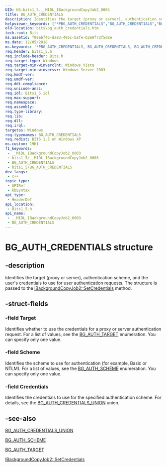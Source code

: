 ```yaml
---
UID: NS:bits1_5.__MIDL_IBackgroundCopyJob2_0003
title: BG_AUTH_CREDENTIALS
description: Identifies the target (proxy or server), authentication scheme, and the user's credentials to use for user authentication requests. The structure is passed to the IBackgroundCopyJob2::SetCredentials method.
helpviewer_keywords: ["*PBG_AUTH_CREDENTIALS","BG_AUTH_CREDENTIALS","BG_AUTH_CREDENTIALS structure [BITS]","_drz_bg_auth_credentials","bits.bg_auth_credentials","bits1_5/BG_AUTH_CREDENTIALS"]
old-location: bits\bg_auth_credentials.htm
tech.root: Bits
ms.assetid: f89ebf46-da83-495c-bafe-b2e0f72f5d8e
ms.date: 12/05/2018
ms.keywords: '*PBG_AUTH_CREDENTIALS, BG_AUTH_CREDENTIALS, BG_AUTH_CREDENTIALS structure [BITS], _drz_bg_auth_credentials, bits.bg_auth_credentials, bits1_5/BG_AUTH_CREDENTIALS'
req.header: bits1_5.h
req.include-header: Bits.h
req.target-type: Windows
req.target-min-winverclnt: Windows Vista
req.target-min-winversvr: Windows Server 2003
req.kmdf-ver: 
req.umdf-ver: 
req.ddi-compliance: 
req.unicode-ansi: 
req.idl: Bits1_5.idl
req.max-support: 
req.namespace: 
req.assembly: 
req.type-library: 
req.lib: 
req.dll: 
req.irql: 
targetos: Windows
req.typenames: BG_AUTH_CREDENTIALS
req.redist: BITS 1.5 on Windows XP
ms.custom: 19H1
f1_keywords:
 - __MIDL_IBackgroundCopyJob2_0003
 - bits1_5/__MIDL_IBackgroundCopyJob2_0003
 - BG_AUTH_CREDENTIALS
 - bits1_5/BG_AUTH_CREDENTIALS
dev_langs:
 - c++
topic_type:
 - APIRef
 - kbSyntax
api_type:
 - HeaderDef
api_location:
 - Bits1_5.h
api_name:
 - __MIDL_IBackgroundCopyJob2_0003
 - BG_AUTH_CREDENTIALS
---
```


# BG_AUTH_CREDENTIALS structure


## -description

Identifies the target (proxy or server), authentication scheme, and the user's credentials to use for user authentication requests. The structure is passed to the 
<a href="/windows/desktop/api/bits1_5/nf-bits1_5-ibackgroundcopyjob2-setcredentials">IBackgroundCopyJob2::SetCredentials</a> method.

## -struct-fields

### -field Target

Identifies whether to use the credentials for a proxy or server authentication request. For a list of values, see the 
<a href="/windows/desktop/api/bits1_5/ne-bits1_5-bg_auth_target">BG_AUTH_TARGET</a> enumeration. You can specify only one value.

### -field Scheme

Identifies the scheme to use for authentication (for example, Basic or NTLM). For a list of values, see the 
<a href="/windows/desktop/api/bits1_5/ne-bits1_5-bg_auth_scheme">BG_AUTH_SCHEME</a> enumeration. You can specify only one value.

### -field Credentials

Identifies the credentials to use for the specified authentication scheme. For details, see the 
<a href="/windows/desktop/api/bits1_5/ns-bits1_5-bg_auth_credentials_union">BG_AUTH_CREDENTIALS_UNION</a> union.

## -see-also

<a href="/windows/desktop/api/bits1_5/ns-bits1_5-bg_auth_credentials_union">BG_AUTH_CREDENTIALS_UNION</a>



<a href="/windows/desktop/api/bits1_5/ne-bits1_5-bg_auth_scheme">BG_AUTH_SCHEME</a>



<a href="/windows/desktop/api/bits1_5/ne-bits1_5-bg_auth_target">BG_AUTH_TARGET</a>



<a href="/windows/desktop/api/bits1_5/nf-bits1_5-ibackgroundcopyjob2-setcredentials">IBackgroundCopyJob2::SetCredentials</a>

